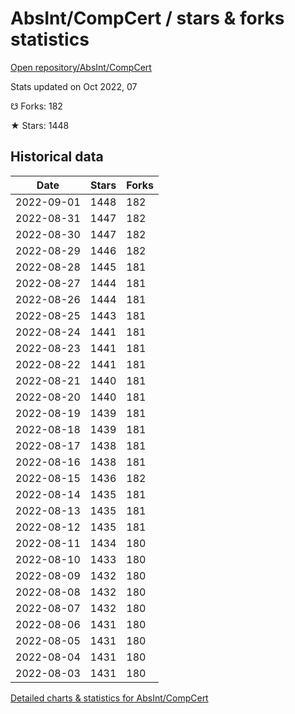 # AbsInt/CompCert / stars & forks statistics

[Open repository/AbsInt/CompCert](https://github.com/AbsInt/CompCert)

Stats updated on Oct 2022, 07

☋ Forks: 182

★ Stars: 1448

## Historical data
| Date | Stars | Forks |
|------|-------|-------|
| 2022-09-01 | 1448 | 182 | 
| 2022-08-31 | 1447 | 182 | 
| 2022-08-30 | 1447 | 182 | 
| 2022-08-29 | 1446 | 182 | 
| 2022-08-28 | 1445 | 181 | 
| 2022-08-27 | 1444 | 181 | 
| 2022-08-26 | 1444 | 181 | 
| 2022-08-25 | 1443 | 181 | 
| 2022-08-24 | 1441 | 181 | 
| 2022-08-23 | 1441 | 181 | 
| 2022-08-22 | 1441 | 181 | 
| 2022-08-21 | 1440 | 181 | 
| 2022-08-20 | 1440 | 181 | 
| 2022-08-19 | 1439 | 181 | 
| 2022-08-18 | 1439 | 181 | 
| 2022-08-17 | 1438 | 181 | 
| 2022-08-16 | 1438 | 181 | 
| 2022-08-15 | 1436 | 182 | 
| 2022-08-14 | 1435 | 181 | 
| 2022-08-13 | 1435 | 181 | 
| 2022-08-12 | 1435 | 181 | 
| 2022-08-11 | 1434 | 180 | 
| 2022-08-10 | 1433 | 180 | 
| 2022-08-09 | 1432 | 180 | 
| 2022-08-08 | 1432 | 180 | 
| 2022-08-07 | 1432 | 180 | 
| 2022-08-06 | 1431 | 180 | 
| 2022-08-05 | 1431 | 180 | 
| 2022-08-04 | 1431 | 180 | 
| 2022-08-03 | 1431 | 180 | 


[Detailed charts & statistics for AbsInt/CompCert](https://reviewgithub.com/rep/AbsInt/CompCert)

